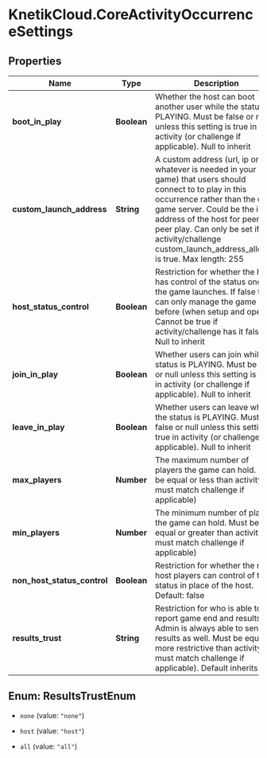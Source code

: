 # KnetikCloud.CoreActivityOccurrenceSettings

## Properties
Name | Type | Description | Notes
------------ | ------------- | ------------- | -------------
**boot_in_play** | **Boolean** | Whether the host can boot another user while the status is PLAYING. Must be false or null unless this setting is true in activity (or challenge if applicable). Null to inherit | [optional] 
**custom_launch_address** | **String** | A custom address (url, ip or whatever is needed in your game) that users should connect to to play in this occurrence rather than the usual game server. Could be the ip address of the host for peer-to-peer play. Can only be set if the activity/challenge custom_launch_address_allowed is true. Max length: 255 | [optional] 
**host_status_control** | **Boolean** | Restriction for whether the host has control of the status once the game launches. If false they can only manage the game before (when setup and open). Cannot be true if activity/challenge has it false. Null to inherit | [optional] 
**join_in_play** | **Boolean** | Whether users can join while the status is PLAYING. Must be false or null unless this setting is true in activity (or challenge if applicable). Null to inherit | [optional] 
**leave_in_play** | **Boolean** | Whether users can leave while the status is PLAYING. Must be false or null unless this setting is true in activity (or challenge if applicable). Null to inherit | [optional] 
**max_players** | **Number** | The maximum number of players the game can hold. Must be equal or less than activity (or must match challenge if applicable) | [optional] 
**min_players** | **Number** | The minimum number of players the game can hold. Must be equal or greater than activity (or must match challenge if applicable) | [optional] 
**non_host_status_control** | **Boolean** | Restriction for whether the non-host players can control of the status in place of the host. Default: false | [optional] 
**results_trust** | **String** | Restriction for who is able to report game end and results. Admin is always able to send results as well. Must be equal or more restrictive than activity (or must match challenge if applicable). Default inherits | [optional] 


<a name="ResultsTrustEnum"></a>
## Enum: ResultsTrustEnum


* `none` (value: `"none"`)

* `host` (value: `"host"`)

* `all` (value: `"all"`)




